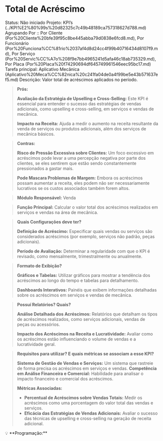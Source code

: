 # Total de Acréscimo

Status: Não iniciado
Projeto: KPI’s (../KPI%E2%80%99s%20d82325c7c49b48189ca757318627d788.md)
Agrupando Por :: Por Cliente (Por%20Cliente%20bfe39f95c8be445abba79d0838e6fcd8.md), Por Funcionário (Por%20Funciona%CC%81rio%2037af4d8d24cc4f99b40716434d8107f9.md), Por Serviço (Por%20Servic%CC%A7o%208f9e7bb4965241d5afa46c18ab735329.md), Por Placa (Por%20Placa%20f74290694df645749961546eec95bc17.md)
Tarefa principal: Aplicativo Mecânica (Aplicativo%20Meca%CC%82nica%20c241fa04de0a4f99be5e43b571637ef5.md)
Descrição: Valor total de acréscimos aplicados no período.

> **Prós:**
> 
> 
> **Avaliação da Estratégia de Upselling e Cross-Selling:** Este KPI é essencial para entender o sucesso das estratégias de vendas adicionais, como upselling e cross-selling, em serviços e vendas de mecânica.
> 
> **Impacto na Receita:** Ajuda a medir o aumento na receita resultante da venda de serviços ou produtos adicionais, além dos serviços de mecânica básicos.
> 

> **Contras:**
> 
> 
> **Risco de Pressão Excessiva sobre Clientes:** Um foco excessivo em acréscimos pode levar a uma percepção negativa por parte dos clientes, se eles sentirem que estão sendo constantemente pressionados a gastar mais.
> 
> **Pode Mascara Problemas de Margem:** Embora os acréscimos possam aumentar a receita, eles podem não ser necessariamente lucrativos se os custos associados também forem altos.
> 

> **Módulo Responsável:**
Venda
> 

> **Função Principal:**
Calcular o valor total dos acréscimos realizados em serviços e vendas na área de mecânica.
> 

> **Quais Configurações deve ter?**
> 
> 
> **Definição de Acréscimo:** Especificar quais vendas ou serviços são considerados acréscimos (por exemplo, serviços não padrão, peças adicionais).
> 
> **Período de Avaliação:** Determinar a regularidade com que o KPI é revisado, como mensalmente, trimestralmente ou anualmente.
> 

> **Formato de Exibição?**
> 
> 
> **Gráficos e Tabelas:** Utilizar gráficos para mostrar a tendência dos acréscimos ao longo do tempo e tabelas para detalhamento.
> 
> **Dashboards Interativos:** Painéis que exibem informações detalhadas sobre os acréscimos em serviços e vendas de mecânica.
> 

> **Possuí Relatórios? Quais?**
> 
> 
> **Análise Detalhada dos Acréscimos:** Relatórios que detalham os tipos de acréscimos realizados, como serviços adicionais, vendas de peças ou acessórios.
> 
> **Impacto dos Acréscimos na Receita e Lucratividade:** Avaliar como os acréscimos estão influenciando o volume de vendas e a lucratividade geral.
> 

> **Requisitos para utilizar? E quais métricas se associam a esse KPI?**
> 
> 
> **Sistema de Gestão de Vendas e Serviços:** Um sistema que rastreie de forma precisa os acréscimos em serviços e vendas.
> **Competência em Análise Financeira e Comercial:** Habilidade para analisar o impacto financeiro e comercial dos acréscimos.
> 
> **Métricas Associadas:**
> 
> - **Percentual de Acréscimos sobre Vendas Totais:** Medir os acréscimos como uma porcentagem do valor total das vendas e serviços.
> - **Eficácia das Estratégias de Vendas Adicionais:** Avaliar o sucesso das técnicas de upselling e cross-selling na geração de receita adicional.

<aside>
💡 **Programação:**

</aside>